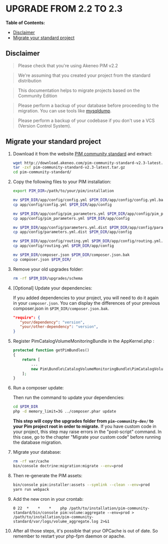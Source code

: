 # UPGRADE FROM 2.2 TO 2.3

**Table of Contents:**

- [Disclaimer](#disclaimer)
- [Migrate your standard project](#migrate-your-standard-project)

## Disclaimer
    
> Please check that you're using Akeneo PIM v2.2

> We're assuming that you created your project from the standard distribution

> This documentation helps to migrate projects based on the Community Edition

> Please perform a backup of your database before proceeding to the migration. You can use tools like [mysqldump](https://dev.mysql.com/doc/refman/5.7/en/mysqldump.html).

> Please perform a backup of your codebase if you don't use a VCS (Version Control System).

## Migrate your standard project

1. Download it from the website [PIM community standard](http://www.akeneo.com/download/) and extract:

    ```bash
    wget http://download.akeneo.com/pim-community-standard-v2.3-latest.tar.gz
    tar -zxf pim-community-standard-v2.3-latest.tar.gz
    cd pim-community-standard/
    ```

2. Copy the following files to your PIM installation:

    ```bash
    export PIM_DIR=/path/to/your/pim/installation

    mv $PIM_DIR/app/config/config.yml $PIM_DIR/app/config/config.yml.bak
    cp app/config/config.yml $PIM_DIR/app/config

    mv $PIM_DIR/app/config/pim_parameters.yml $PIM_DIR/app/config/pim_parameters.yml.bak
    cp app/config/pim_parameters.yml $PIM_DIR/app/config

    mv $PIM_DIR/app/config/parameters.yml.dist $PIM_DIR/app/config/parameters.yml.dist.bak
    cp app/config/parameters.yml.dist $PIM_DIR/app/config

    mv $PIM_DIR/app/config/routing.yml $PIM_DIR/app/config/routing.yml.bak
    cp app/config/routing.yml $PIM_DIR/app/config

    mv $PIM_DIR/composer.json $PIM_DIR/composer.json.bak
    cp composer.json $PIM_DIR/
    ```

3. Remove your old upgrades folder:

    ```bash
    rm -rf $PIM_DIR/upgrades/schema
    ```

4. [Optional] Update your dependencies:

    If you added dependencies to your project, you will need to do it again in your `composer.json`.
    You can display the differences of your previous composer.json in `$PIM_DIR/composer.json.bak`.

    ```JSON
    "require": {
       "your/dependency": "version",
       "your/other-dependency": "version",
    }
    ```
5. Register PimCatalogVolumeMonitoringBundle in the AppKernel.php :

    ```php
    protected function getPimBundles()
    {
        return [
            ...
            new Pim\Bundle\CatalogVolumeMonitoringBundle\PimCatalogVolumeMonitoringBundle(),
        ];
    }
    ```
    
6. Run a composer update:

   Then run the command to update your dependencies:

    ```bash
    cd $PIM_DIR
    php -d memory_limit=3G ../composer.phar update
    ```

    **This step will copy the upgrades folder from `pim-community-dev/` to your Pim project root in order to migrate.**
    If you have custom code in your project, this step may raise errors in the "post-script" command.
    In this case, go to the chapter "Migrate your custom code" before running the database migration.

7. Migrate your database:

    ```bash
    rm -rf var/cache
    bin/console doctrine:migration:migrate --env=prod
    ```

8. Then re-generate the PIM assets:

    ```bash
    bin/console pim:installer:assets --symlink --clean --env=prod
    yarn run webpack
    ```

9. Add the new cron in your crontab:
    ```cron
    0 22  *    *    *    php /path/to/installation/pim-community-standard/bin/console pim:volume:aggregate --env=prod > /path/to/installation/pim-community-standard/var/logs/volume_aggregate.log 2>&1
    ```

10. After all those steps, it's possible that your OPCache is out of date. So remember to restart your php-fpm daemon or apache.

